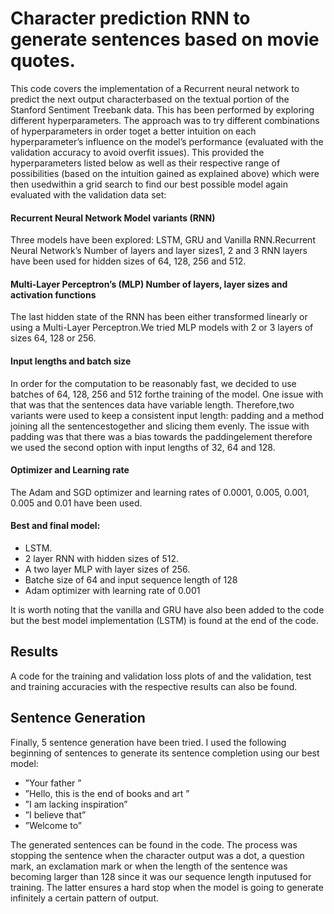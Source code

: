 # Character prediction RNN to generate sentences based on movie quotes.
This code covers the implementation of a Recurrent neural network to predict the next output characterbased on the textual portion of the Stanford Sentiment Treebank data.  This has been performed by exploring different hyperparameters.  The approach was to try different combinations of hyperparameters in order toget a better intuition on each hyperparameter’s influence on the model’s performance (evaluated with the validation accuracy to avoid overfit issues).  This provided the hyperparameters listed below as well as their respective range of possibilities (based on the intuition gained as explained above) which were then usedwithin a grid search to find our best possible model again evaluated with the validation data set:

#### Recurrent Neural Network Model variants (RNN)
Three models have been explored:  LSTM, GRU and Vanilla RNN.Recurrent Neural Network’s Number of layers and layer sizes1, 2 and 3 RNN layers have been used for hidden sizes of 64, 128, 256 and 512.

#### Multi-Layer Perceptron’s (MLP) Number of layers, layer sizes and activation functions
The last hidden state of the RNN has been either transformed linearly or using a Multi-Layer Perceptron.We tried MLP models with 2 or 3 layers of sizes 64, 128 or 256.

#### Input lengths and batch size
In order for the computation to be reasonably fast, we decided to use batches of 64, 128, 256 and 512 forthe training of the model.  One issue with that was that the sentences data have variable length.  Therefore,two variants were used to keep a consistent input length:  padding and a method joining all the sentencestogether and slicing them evenly.  The issue with padding was that there was a bias towards the paddingelement therefore we used the second option with input lengths of 32, 64 and 128.

#### Optimizer and Learning rate
The Adam and SGD optimizer and learning rates of 0.0001, 0.005, 0.001, 0.005 and 0.01 have been used.

#### Best and final model:

- LSTM.
- 2 layer RNN with hidden sizes of 512.
- A two layer MLP with layer sizes of 256.
- Batche size of 64 and input sequence length of 128
- Adam optimizer with learning rate of 0.001

It is worth noting that the vanilla and GRU have also been added to the code but the best model implementation (LSTM) is found at the end of the code.  

## Results
A code for the training and validation loss plots of and the validation, test and training accuracies with the respective results can also be found.

## Sentence Generation
Finally, 5 sentence generation have been tried. I used the following beginning of sentences to generate its sentence completion using our best model:
- ”Your father ”
- ”Hello, this is the end of books and art ”
- ”I am lacking inspiration”
- ”I believe that”
- ”Welcome to”

The generated sentences can be found in the code. The process was stopping the sentence when the character output was a dot, a question mark, an exclamation mark or when the length of the sentence was becoming larger than 128 since it was our sequence length inputused for training.  The latter ensures a hard stop when the model is going to generate infinitely a certain pattern of output. 
